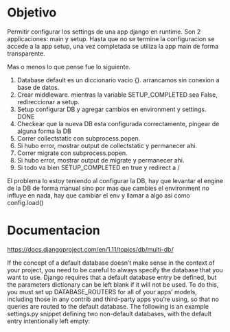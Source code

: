 # Objetivo

Permitir configurar los settings de una app django en runtime.
Son 2 applicaciones: main y setup. Hasta que no se termine la configuracion se accede a la app setup, una vez completada se utiliza la app main de forma transparente.

Mas o menos lo que pense fue lo siguiente.

1. Database default es un diccionario vacio {}. arrancamos sin conexion a base de datos.
2. Crear middleware. mientras la variable SETUP_COMPLETED sea False, redireccionar a setup.
3. Setup configurar DB y agregar cambios en environment y settings. DONE
4. Checkear que la nueva DB esta configurada correctamente, pingear de alguna forma la DB
5. Correr collectstatic con subprocess.popen.
6. Si hubo error, mostrar output de collectstatic y permanecer ahi.
7. Correr migrate con subprocess.popen.
8. Si hubo error, mostrar output de migrate y permanecer ahi.
9. Si todo va bien SETUP_COMPLETED en true y redirect a /

El problema lo estoy teniendo al configurar la DB, hay que levantar el engine de la DB de forma manual sino por mas que cambies el environment no influye en nada, hay que cambiar el env y llamar a algo asi como config.load()


# Documentacion

https://docs.djangoproject.com/en/1.11/topics/db/multi-db/

If the concept of a default database doesn’t make sense in the context of your project, you need to be careful to always specify the database that you want to use. Django requires that a default database entry be defined, but the parameters dictionary can be left blank if it will not be used. To do this, you must set up DATABASE_ROUTERS for all of your apps’ models, including those in any contrib and third-party apps you’re using, so that no queries are routed to the default database. The following is an example settings.py snippet defining two non-default databases, with the default entry intentionally left empty:
